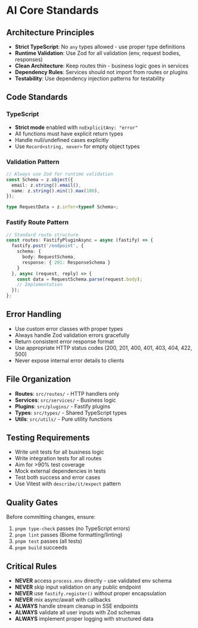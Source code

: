 # AI Core Standards

## Architecture Principles

- **Strict TypeScript**: No `any` types allowed - use proper type definitions
- **Runtime Validation**: Use Zod for all validation (env, request bodies, responses)
- **Clean Architecture**: Keep routes thin - business logic goes in services
- **Dependency Rules**: Services should not import from routes or plugins
- **Testability**: Use dependency injection patterns for testability

## Code Standards

### TypeScript
- **Strict mode** enabled with `noExplicitAny: "error"`
- All functions must have explicit return types
- Handle null/undefined cases explicitly
- Use `Record<string, never>` for empty object types

### Validation Pattern
```typescript
// Always use Zod for runtime validation
const Schema = z.object({
  email: z.string().email(),
  name: z.string().min(1).max(100),
});

type RequestData = z.infer<typeof Schema>;
```

### Fastify Route Pattern
```typescript
// Standard route structure
const routes: FastifyPluginAsync = async (fastify) => {
  fastify.post('/endpoint', {
    schema: {
      body: RequestSchema,
      response: { 201: ResponseSchema }
    }
  }, async (request, reply) => {
    const data = RequestSchema.parse(request.body);
    // Implementation
  });
};
```

## Error Handling
- Use custom error classes with proper types
- Always handle Zod validation errors gracefully
- Return consistent error response format
- Use appropriate HTTP status codes (200, 201, 400, 401, 403, 404, 422, 500)
- Never expose internal error details to clients

## File Organization
- **Routes**: `src/routes/` - HTTP handlers only
- **Services**: `src/services/` - Business logic
- **Plugins**: `src/plugins/` - Fastify plugins
- **Types**: `src/types/` - Shared TypeScript types
- **Utils**: `src/utils/` - Pure utility functions

## Testing Requirements
- Write unit tests for all business logic
- Write integration tests for all routes
- Aim for >90% test coverage
- Mock external dependencies in tests
- Test both success and error cases
- Use Vitest with `describe/it/expect` pattern

## Quality Gates
Before committing changes, ensure:
1. `pnpm type-check` passes (no TypeScript errors)
2. `pnpm lint` passes (Biome formatting/linting)
3. `pnpm test` passes (all tests)
4. `pnpm build` succeeds

## Critical Rules
- **NEVER** access `process.env` directly - use validated env schema
- **NEVER** skip input validation on any public endpoint
- **NEVER** use `fastify.register()` without proper encapsulation
- **NEVER** mix async/await with callbacks
- **ALWAYS** handle stream cleanup in SSE endpoints
- **ALWAYS** validate all user inputs with Zod schemas
- **ALWAYS** implement proper logging with structured data